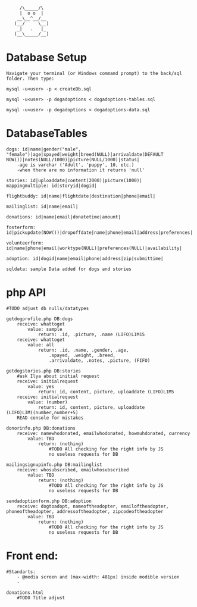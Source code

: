 ```
     /\_____/\
     |  o o  |
    __\__^__/__
   (__/     \__)
    _|   .   |_
   (__\_____/__)
```

# Database Setup
    Navigate your terminal (or Windows command prompt) to the back/sql folder. Then type:

    mysql -u<user> -p < createDb.sql

    mysql -u<user> -p dogadoptions < dogadoptions-tables.sql

    mysql -u<user> -p dogadoptions < dogadoptions-data.sql


# DatabaseTables
    dogs: id|name|gender("male", "female")|age|spayed|weight|breed(NULL)|arrivaldate(DEFAULT NOW())|notes(NULL/1000)|picture(NULL/1000)|status|
        -age is varchar ('Adult', 'puppy', 10, etc.)
        -when there are no information it returns 'null'
    
    stories: id|uploaddate|content(2000)|picture(1000)|
    mappingmultiple: id|storyid|dogid|

    flightbuddy: id|name|flightdate|destination|phone|email|

    mailinglist: id|name|email|

    donations: id|name|email|donatetime|amount|

    fosterform: id|pickupdate(NOW())|dropoffdate|name|phone|email|address|preferences|

    volunteerform: id|name|phone|email|worktype(NULL)|preferences(NULL)|availability|

    adoption: id|dogid|name|email|phone|address|zip|submittime|

    sqldata: sample Data added for dogs and stories


# php API
    #TODO adjust db nulls/datatypes

    getdogprofile.php DB:dogs
        receive: whattoget
            value: sample
                return: .id, .picture, .name (LIFO)LIM15
        receive: whattoget
            value: all
                return: .id, .name, .gender, .age, 
                    .spayed, .weight, .breed, 
                    .arrivaldate, .notes, .picture, (FIFO)

    getdogstories.php DB:stories
        #ask Ilya about initial request
        receive: initialrequest
            value: yes
                return: id, content, picture, uploaddate (LIFO)LIM5
        receive: initialrequest
            value: (number)
                return: id, content, picture, uploaddate (LIFO)LIM((number,number+5)
        READ console for mistakes
    
    donorinfo.php DB:donations
        receive: namewhodonated, emailwhodonated, howmuhdonated, currency
            value: TBD
                return: (nothing)
                    #TODO All checking for the right info by JS
                    no useless requests for DB
    
    mailingsignupinfo.php DB:mailinglist
        receive: whosubscribed, emailwhosubscribed
            value: TBD 
                return: (nothing)
                    #TODO All checking for the right info by JS
                    no useless requests for DB

    sendadoptionform.php DB:adoption
        receive: dogtoadopt, nameoftheadopter, emailoftheadopter, phoneoftheadopter, addressoftheadopter, zipcodeoftheadopter
            value: TBD
                return: (nothing)
                    #TODO All checking for the right info by JS
                    no useless requests for DB


# Front end: 
    #Standarts:
        - @media screen and (max-width: 481px) inside modible version
        - 

    donations.html
        #TODO Title adjust

        
